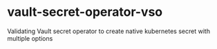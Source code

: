 # vault-secret-operator-vso
Validating Vault secret operator to create native kubernetes secret with multiple options

